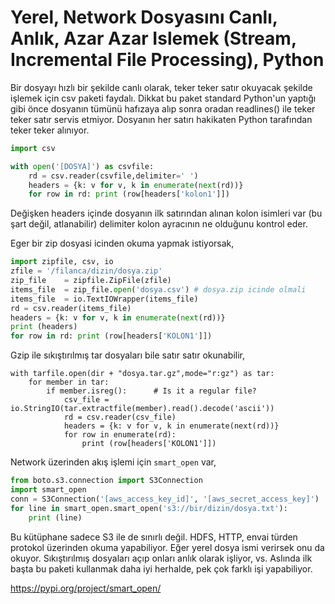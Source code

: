 # Yerel, Network Dosyasını Canlı, Anlık, Azar Azar Islemek (Stream, Incremental File Processing),  Python

Bir dosyayı hızlı bir şekilde canlı olarak, teker teker satır okuyacak
şekilde işlemek için csv paketi faydalı. Dikkat bu paket standard
Python'un yaptığı gibi önce dosyanın tümünü hafızaya alıp sonra oradan
readlines() ile teker teker satır servis etmiyor. Dosyanın her satırı
hakikaten Python tarafından teker teker alınıyor.

```python
import csv

with open('[DOSYA]') as csvfile:
    rd = csv.reader(csvfile,delimiter=' ')
    headers = {k: v for v, k in enumerate(next(rd))}
    for row in rd: print (row[headers['kolon1']])
```

Değişken headers içinde dosyanın ilk satırından alınan kolon isimleri
var (bu şart değil, atlanabilir) delimiter kolon ayracının ne olduğunu
kontrol eder.

Eger bir zip dosyasi icinden okuma yapmak istiyorsak,

```python
import zipfile, csv, io
zfile = '/filanca/dizin/dosya.zip'
zip_file    = zipfile.ZipFile(zfile)
items_file  = zip_file.open('dosya.csv') # dosya.zip icinde olmali
items_file  = io.TextIOWrapper(items_file)
rd = csv.reader(items_file)
headers = {k: v for v, k in enumerate(next(rd))}
print (headers)
for row in rd: print (row[headers['KOLON1']])
```

Gzip ile sıkıştırılmış tar dosyaları bile satır satır okunabilir,

```pythn
with tarfile.open(dir + "dosya.tar.gz",mode="r:gz") as tar:
    for member in tar:
        if member.isreg():      # Is it a regular file?
            csv_file = io.StringIO(tar.extractfile(member).read().decode('ascii'))
            rd = csv.reader(csv_file)
            headers = {k: v for v, k in enumerate(next(rd))}
            for row in enumerate(rd):
                print (row[headers['KOLON1']])
```

Network üzerinden akış işlemi için `smart_open` var,

```python
from boto.s3.connection import S3Connection
import smart_open
conn = S3Connection('[aws_access_key_id]', '[aws_secret_access_key]')
for line in smart_open.smart_open('s3://bir/dizin/dosya.txt'):
    print (line)
```

Bu kütüphane sadece S3 ile de sınırlı değil. HDFS, HTTP, envai türden
protokol üzerinden okuma yapabiliyor. Eğer yerel dosya ismi verirsek
onu da okuyor. Sıkıştırılmış dosyaları açıp onları anlık olarak
işliyor, vs. Aslında ilk başta bu paketi kullanmak daha iyi herhalde,
pek çok farklı işi yapabiliyor.

https://pypi.org/project/smart_open/






